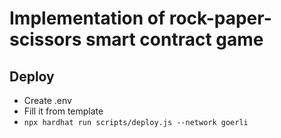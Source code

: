 # Implementation of rock-paper-scissors smart contract game

## Deploy
- Create .env
- Fill it from template
- `npx hardhat run scripts/deploy.js --network goerli`
